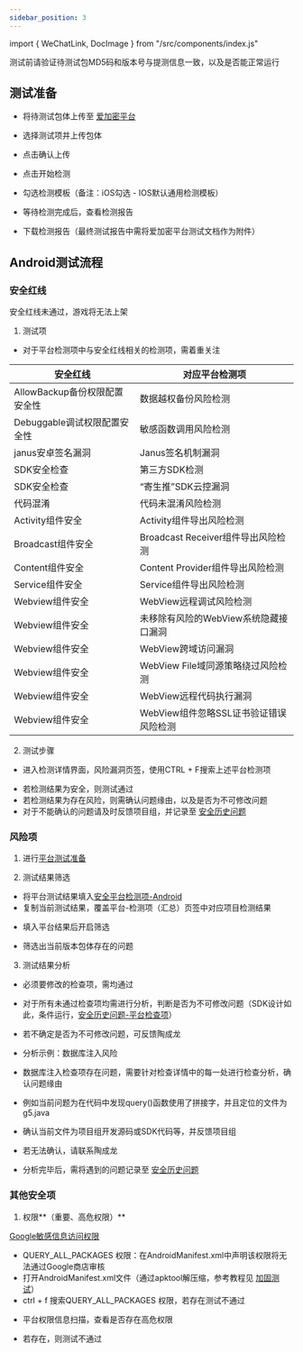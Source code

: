 ```yaml
---
sidebar_position: 3
---
```


import { WeChatLink, DocImage } from "/src/components/index.js"



测试前请验证待测试包MD5码和版本号与提测信息一致，以及是否能正常运行

## 测试准备

- 将待测试包体上传至 [爱加密平台](http://10.23.193.148:8080/detection-web/#/detection-manager/views/AssetOverview)

<DocImage src='ace/image-20220908154147402.png'></DocImage>

- 选择测试项并上传包体

<DocImage src='ace/image-20220908155013299.png'></DocImage>

- 点击确认上传

<DocImage src='ace/image-20220908160133498.png'></DocImage>

- 点击开始检测

<DocImage src='ace/image-20220908160237122.png'></DocImage>

- 勾选检测模板（备注：iOS勾选 - IOS默认通用检测模板）

<DocImage src='ace/image-20220908160345095.png'  ></DocImage>

- 等待检测完成后，查看检测报告

<DocImage src='ace/image-20220908160918378.png'></DocImage>

- 下载检测报告（最终测试报告中需将爱加密平台测试文档作为附件）

<DocImage src='ace/image-20220908160952066.png'></DocImage>

## Android测试流程

### 安全红线

安全红线未通过，游戏将无法上架

1. 测试项

- 对于平台检测项中与安全红线相关的检测项，需着重关注

| 安全红线 | 对应平台检测项                   |
| ----------------------------- | -------------------------------------- |
| AllowBackup备份权限配置安全性 | 数据越权备份风险检测                   |
| Debuggable调试权限配置安全性  | 敏感函数调用风险检测                   |
| janus安卓签名漏洞             | Janus签名机制漏洞                      |
| SDK安全检查                   | 第三方SDK检测                          |
| SDK安全检查 | “寄生推”SDK云控漏洞                    |
| 代码混淆                      | 代码未混淆风险检测                     |
| Activity组件安全              | Activity组件导出风险检测               |
| Broadcast组件安全             | Broadcast Receiver组件导出风险检测     |
| Content组件安全               | Content Provider组件导出风险检测       |
| Service组件安全               | Service组件导出风险检测                |
| Webview组件安全               | WebView远程调试风险检测                |
| Webview组件安全 | 未移除有风险的WebView系统隐藏接口漏洞  |
| Webview组件安全 | WebView跨域访问漏洞                    |
| Webview组件安全 | WebView File域同源策略绕过风险检测     |
| Webview组件安全 | WebView远程代码执行漏洞                |
| Webview组件安全 | WebView组件忽略SSL证书验证错误风险检测 |

2. 测试步骤

- 进入检测详情界面，风险漏洞页签，使用CTRL + F搜索上述平台检测项 

<DocImage src='ace/image-20220909102712517.png'></DocImage>

- 若检测结果为安全，则测试通过
- 若检测结果为存在风险，则需确认问题缘由，以及是否为不可修改问题
- 对于不能确认的问题请及时反馈项目组，并记录至  [安全历史问题](https://doc.weixin.qq.com/sheet/e3_AeIA0gYLACcH11t1izjQa2Ve0W4FV?scode=ANYAEAdoABE69XMbDWAeIA0gYLACc)

### 风险项

1. 进行[平台测试准备](#测试准备)

2. 测试结果筛选

- 将平台测试结果填入[安全平台检测项-Android](https://doc.weixin.qq.com/sheet/e3_AeIA0gYLACc6RCk4SEORhS0AbYNk2?scode=ANYAEAdoABEUQLwxnfAeIA0gYLACc)
- 复制当前测试结果，覆盖平台-检测项（汇总）页签中对应项目检测结果

<DocImage src='ace/image-20220908171941468.png'></DocImage>

<DocImage src='ace/image-20220908183858590.png'></DocImage>

- 填入平台结果后开启筛选

<DocImage src='ace/image-20220908172529030.png'></DocImage>

- 筛选出当前版本包体存在的问题

<DocImage src='ace/image-20220908172954332.png'></DocImage>

3. 测试结果分析

- 必须要修改的检查项，需均通过

<DocImage src='ace/image-20221012153139598.png'></DocImage>

- 对于所有未通过检查项均需进行分析，判断是否为不可修改问题（SDK设计如此，条件运行，[安全历史问题-平台检查项](https://doc.weixin.qq.com/sheet/e3_AeIA0gYLACcH11t1izjQa2Ve0W4FV?scode=ANYAEAdoABE69XMbDWAeIA0gYLACc)）

- 若不确定是否为不可修改问题，可反馈<WeChatLink name='v_taochenglong'>陶成龙</WeChatLink>

- 分析示例：数据库注入风险

<DocImage src='ace/image-20221012121218946.png'></DocImage>

- 数据库注入检查项存在问题，需要针对检查详情中的每一处进行检查分析，确认问题缘由


- 例如当前问题为在代码中发现query()函数使用了拼接字，并且定位的文件为g5.java


- 确认当前文件为项目组开发源码或SDK代码等，并反馈项目组


- 若无法确认，请联系<WeChatLink name='v_taochenglong'>陶成龙</WeChatLink>


- 分析完毕后，需将遇到的问题记录至  [安全历史问题](https://doc.weixin.qq.com/sheet/e3_AeIA0gYLACcH11t1izjQa2Ve0W4FV?scode=ANYAEAdoABE69XMbDWAeIA0gYLACc)

### 其他安全项

1. 权限**（重要、高危权限）**

[Google敏感信息访问权限](https://support.google.com/googleplay/android-developer/answer/9888170)

- QUERY_ALL_PACKAGES 权限：在AndroidManifest.xml中声明该权限将无法通过Google商店审核
- 打开AndroidManifest.xml文件（通过apktool解压缩，参考教程见 [加固测试](https://qaq.com/docs/services/safe/safeTest/process/加固测试)）
- ctrl + f  搜索QUERY_ALL_PACKAGES 权限，若存在测试不通过

<DocImage src='ace/image-20220908191609339.png'></DocImage>

- 平台权限信息扫描，查看是否存在高危权限

<DocImage src='ace/image-20220908191928254.png'></DocImage>

- 若存在，则测试不通过
